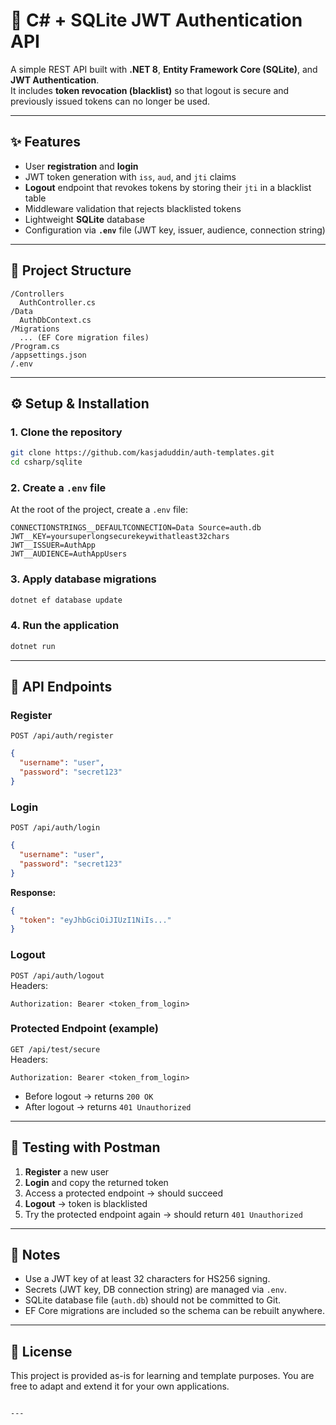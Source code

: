 # 🔐 C# + SQLite JWT Authentication API

A simple REST API built with **.NET 8**, **Entity Framework Core (SQLite)**, and **JWT Authentication**.  
It includes **token revocation (blacklist)** so that logout is secure and previously issued tokens can no longer be used.

---

## ✨ Features
- User **registration** and **login**
- JWT token generation with `iss`, `aud`, and `jti` claims
- **Logout** endpoint that revokes tokens by storing their `jti` in a blacklist table
- Middleware validation that rejects blacklisted tokens
- Lightweight **SQLite** database
- Configuration via **`.env`** file (JWT key, issuer, audience, connection string)

---

## 📂 Project Structure
```
/Controllers
  AuthController.cs
/Data
  AuthDbContext.cs
/Migrations
  ... (EF Core migration files)
/Program.cs
/appsettings.json
/.env
```

---

## ⚙️ Setup & Installation

### 1. Clone the repository
```bash
git clone https://github.com/kasjaduddin/auth-templates.git
cd csharp/sqlite
```

### 2. Create a `.env` file
At the root of the project, create a `.env` file:

```
CONNECTIONSTRINGS__DEFAULTCONNECTION=Data Source=auth.db
JWT__KEY=yoursuperlongsecurekeywithatleast32chars
JWT__ISSUER=AuthApp
JWT__AUDIENCE=AuthAppUsers
```

### 3. Apply database migrations
```bash
dotnet ef database update
```

### 4. Run the application
```bash
dotnet run
```

---

## 🔑 API Endpoints

### Register
`POST /api/auth/register`
```json
{
  "username": "user",
  "password": "secret123"
}
```

### Login
`POST /api/auth/login`
```json
{
  "username": "user",
  "password": "secret123"
}
```
**Response:**
```json
{
  "token": "eyJhbGciOiJIUzI1NiIs..."
}
```

### Logout
`POST /api/auth/logout`  
Headers:
```
Authorization: Bearer <token_from_login>
```

### Protected Endpoint (example)
`GET /api/test/secure`  
Headers:
```
Authorization: Bearer <token_from_login>
```

- Before logout → returns `200 OK`  
- After logout → returns `401 Unauthorized`

---

## 🧪 Testing with Postman
1. **Register** a new user  
2. **Login** and copy the returned token  
3. Access a protected endpoint → should succeed  
4. **Logout** → token is blacklisted  
5. Try the protected endpoint again → should return `401 Unauthorized`

---

## 📌 Notes
- Use a JWT key of at least 32 characters for HS256 signing.  
- Secrets (JWT key, DB connection string) are managed via `.env`.  
- SQLite database file (`auth.db`) should not be committed to Git.  
- EF Core migrations are included so the schema can be rebuilt anywhere.

---

## 📜 License
This project is provided as-is for learning and template purposes. You are free to adapt and extend it for your own applications.
```

---